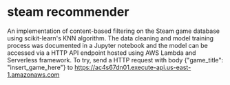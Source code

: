 # steam recommender

An implementation of content-based filtering on the Steam game database using scikit-learn's KNN algorithm. The data cleaning and model training process was documented in a Jupyter notebook and the model can be accessed via a HTTP API endpoint hosted using AWS Lambda and Serverless framework. To try, send a HTTP request with body {"game_title": "insert_game_here"} to https://ac4s67dn01.execute-api.us-east-1.amazonaws.com 
